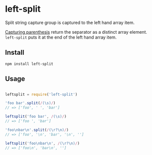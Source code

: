 # left-split

Split string capture group is captured to the left hand array item.

[Capturing parenthesis](https://developer.mozilla.org/en-US/docs/Web/JavaScript/Reference/Global_Objects/String/split#Capturing_parentheses) return the separator as a distinct array element.
`left-split` puts it at the end of the left hand array item.

## Install

`npm install left-split`

## Usage

```javascript

leftsplit = require('left-split')

'foo bar'.split(/(\s)/)
// => ['foo', ' ', 'bar']

leftsplit('foo bar', /(\s)/)
// => ['foo ', 'bar']

'foo\nbar\n'.split(/(\r?\n)/)
// => ['foo', '\n', 'bar', '\n', '']

leftsplit('foo\nbar\n', /(\r?\n)/)
// => ['foo\n', 'bar\n', '']

```
